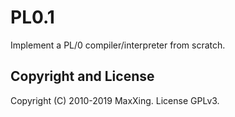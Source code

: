 # PL0.1

Implement a PL/0 compiler/interpreter from scratch.

## Copyright and License

Copyright (C) 2010-2019 MaxXing. License GPLv3.
